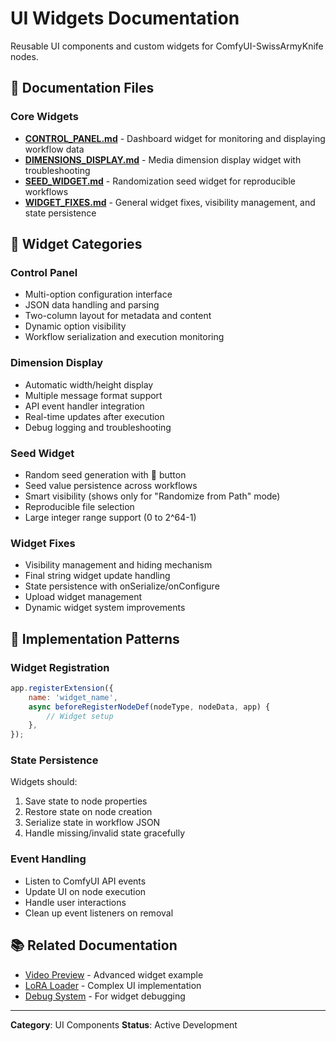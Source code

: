 # UI Widgets Documentation

Reusable UI components and custom widgets for ComfyUI-SwissArmyKnife nodes.

## 📄 Documentation Files

### Core Widgets

- **[CONTROL_PANEL.md](CONTROL_PANEL.md)** - Dashboard widget for monitoring and displaying workflow data
- **[DIMENSIONS_DISPLAY.md](DIMENSIONS_DISPLAY.md)** - Media dimension display widget with troubleshooting
- **[SEED_WIDGET.md](SEED_WIDGET.md)** - Randomization seed widget for reproducible workflows
- **[WIDGET_FIXES.md](WIDGET_FIXES.md)** - General widget fixes, visibility management, and state persistence

## 🎯 Widget Categories

### Control Panel

- Multi-option configuration interface
- JSON data handling and parsing
- Two-column layout for metadata and content
- Dynamic option visibility
- Workflow serialization and execution monitoring

### Dimension Display

- Automatic width/height display
- Multiple message format support
- API event handler integration
- Real-time updates after execution
- Debug logging and troubleshooting

### Seed Widget

- Random seed generation with 🎲 button
- Seed value persistence across workflows
- Smart visibility (shows only for "Randomize from Path" mode)
- Reproducible file selection
- Large integer range support (0 to 2^64-1)

### Widget Fixes

- Visibility management and hiding mechanism
- Final string widget update handling
- State persistence with onSerialize/onConfigure
- Upload widget management
- Dynamic widget system improvements

## 🔧 Implementation Patterns

### Widget Registration

```javascript
app.registerExtension({
    name: 'widget_name',
    async beforeRegisterNodeDef(nodeType, nodeData, app) {
        // Widget setup
    },
});
```

### State Persistence

Widgets should:

1. Save state to node properties
2. Restore state on node creation
3. Serialize state in workflow JSON
4. Handle missing/invalid state gracefully

### Event Handling

- Listen to ComfyUI API events
- Update UI on node execution
- Handle user interactions
- Clean up event listeners on removal

## 📚 Related Documentation

- [Video Preview](../nodes/video-preview/) - Advanced widget example
- [LoRA Loader](../nodes/lora-loader/) - Complex UI implementation
- [Debug System](../infrastructure/debug/) - For widget debugging

---

**Category**: UI Components
**Status**: Active Development
